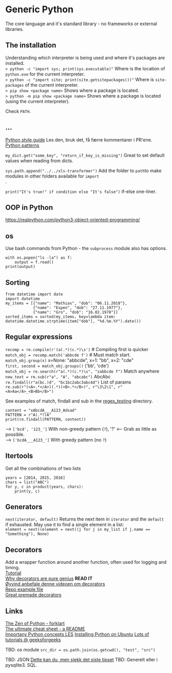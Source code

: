 # Generic Python
The core language and it's standard library - no frameworks or external libraries.

## The installation
Understanding which interpreter is being used and where it's packages are installed.  
`> python -c "import sys; print(sys.executable)"` Where is the location of `python.exe` for the current interpreter.  
`> python -c "import site; print(site.getsitepackages())"` Where is `site-packages` of the current interpreter.  
`> pip show <package name>` Shows where a package is located.  
`> python -m pip show <package name>` Shows where a package is located (using the current interpreter).  

Check `PATH`.  


## ...

[Python style guide](https://www.python.org/dev/peps/pep-0008/) Les den, bruk det, få færre kommentarer i PR'ene.  
[Python patterns](https://github.com/faif/python-patterns)  

`my_dict.get("some_key", "return_if_key_is_missing")`  Great to set default values when reading from dicts.<br/>


`sys.path.append("../../xls-transformer")` Add the folder to `path`to make modules in other folders available for `import`<br/>.



`print("It's true!" if condition else "It's false")`  if-else one-liner.  

## OOP in Python
https://realpython.com/python3-object-oriented-programming/

## os
Use bash commands from Python - the `subprocess` module also has options.  
```
with os.popen("ls -la") as f:
    output = f.read()
print(output)
```


## Sorting
```
from datetime import date
import datetime
my_items = [{"name": "Mathias", "dob": "06.11.2018"},
            {"name": "Espen", "dob": "27.11.1977"},
            {"name": "Gro", "dob": "16.02.1978"}]
sorted_items = sorted(my_items, key=lambda item: datetime.datetime.strptime(item["dob"], "%d.%m.%Y").date())
```

## Regular expressions
`recomp = re.compile(r'(a(.*)(c.*)\s')` # Compiling first is quicker  
`match_obj = recomp.match('abbcde f')` # Must match start.  
`match_obj.group(x)` x=None: "abbcde", x=1: "bb", x=2: "cde"  
`first, second = match_obj.groups()` ('bb', 'cde')  
`match_obj = re.search(r"a(.*)(c.*)\s", "zabbcde f")`  Match anywhere  
`new_text = re.sub(r"a", "A", "abcabc")`  AbcAbc  
`re.findall(r"a(bc.)d", "bc1bc2abc3abc4d")`  List of params  
`re.sub(r"(<A>.*</A>)(.*)(<B>.*</B>)", r"\3\2\1", r"<A>Aa</A>_<B>Bb</B>")`  

See examples of match, findall and sub in the [regex_testing](https://github.com/espegun/python_generic/tree/main/regex_testing) directory.


```
content = "xAbcdA___A123_Adsad"
PATTERN = r"A(.*?)A"
print(re.findall(PATTERN, content))
```  
--> `['bcd', '123_']` With non-greedy pattern (`?`), '?' <-- Grab as little as possible.  
--> `['bcdA___A123_']` With greedy pattern (no `?`)  


## Itertools
Get all the combinations of two lists  
```
years = [2014, 2015, 2016]
chars = list("ABC")
for y, c in product(years, chars):
    print(y, c)
```


## Generators
`next(iterator, default)` Returns the next item in `iterator` and the `default` if exhausted. May use it to find a single element in a list:  
`element = next((element = next((j for j in my_list if j.name == "Something"), None)`  

## Decorators
Add a wrapper function around another function, often used for logging and timing.  
[Tutorial](https://www.datacamp.com/community/tutorials/decorators-python)  
[Why decorators are pure genius](https://towardsdatascience.com/why-decorators-in-python-are-pure-genius-1e812949a81e) **READ IT**   
[Øyvind anbefale denne videoen om decorators](https://www.youtube.com/watch?v=MjHpMCIvwsY)  
[Repo example file](https://github.com/espegun/python_generic/blob/main/decorators.py)  
[Great premade decorators](https://towardsdatascience.com/10-fabulous-python-decorators-ab674a732871)  

## Links
[The Zen of Python - forklart](https://python.plainenglish.io/pythons-rules-programming-by-the-creator-of-the-code-26a6201ade4)  
[The ultimate cheat sheet - a README](https://github.com/gto76/python-cheatsheet)  
[Importany Python concepts LES](https://dacus-augustus.medium.com/top-12-most-important-python-concepts-24f59945a409)
[Installing Python on Ubuntu](http://ubuntuhandbook.org/index.php/2020/10/python-3-9-0-released-install-ppa-ubuntu/)
[Lots of tutorials @ geeksforgeeks](https://www.geeksforgeeks.org/python-programming-language/?ref=shm)  

TBD: os module
`src_dir = os.path.join(os.getcwd(), "test", "src")`  
    

TBD: JSON
[Dette kan du, men sjekk det siste tipset](https://medium.com/pythonland/6-tricks-to-effectively-use-json-in-python-3d66381a71ea)
TBD:
Generelt eller i pysqlite3. SQL.
